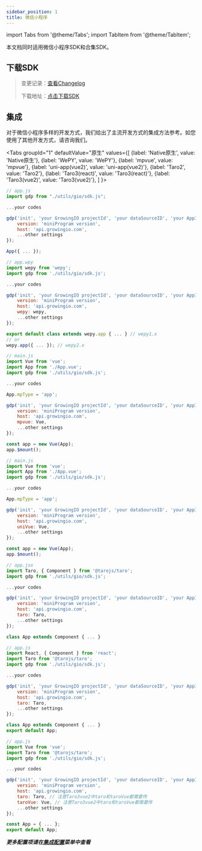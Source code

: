 ```yaml
---
sidebar_position: 1
title: 微信小程序
---
```


import Tabs from '@theme/Tabs';
import TabItem from '@theme/TabItem';

本文档同时适用微信小程序SDK和合集SDK。

## 下载SDK
> 变更记录：[查看Changelog](https://assets.giocdn.com/sdk/cdp/3.0/gio-minp.js)
>
> 下载地址：[点击下载SDK](https://assets.giocdn.com/sdk/cdp/3.0/gio-minp.js)

## 集成

对于微信小程序多样的开发方式，我们给出了主流开发方式的集成方法参考。如您使用了其他开发方式，请咨询我们。

<Tabs
  groupId="1"
  defaultValue="原生"
  values={[
    {label: 'Native原生', value: 'Native原生'},
    {label: 'WePY', value: 'WePY'},
    {label: 'mpvue', value: 'mpvue'},
    {label: 'uni-app(vue2)', value: 'uni-app(vue2)'},
    {label: 'Taro2', value: 'Taro2'},
    {label: 'Taro3(react)', value: 'Taro3(react)'},
    {label: 'Taro3(vue2)', value: 'Taro3(vue2)'},
  ]
}>
  <TabItem value="Native原生">

```js
// app.js
import gdp from "./utils/gio/sdk.js";

...your codes

gdp('init', 'your GrowingIO projectId', 'your dataSourceID', 'your AppId', {
    version: 'miniProgram version',
    host: 'api.growingio.com',
    ...other settings
});

App({ ... });
```
  </TabItem>
  <TabItem value="WePY">

```js
// app.wpy
import wepy from 'wepy';
import gdp from './utils/gio/sdk.js';

...your codes

gdp('init', 'your GrowingIO projectId', 'your dataSourceID', 'your AppId', {
    version: 'miniProgram version',
    host: 'api.growingio.com',
    wepy: wepy,
    ...other settings
});

export default class extends wepy.app { ... } // wepy1.x
// or
wepy.app({ ... }); // wepy2.x
```
  </TabItem>
  <TabItem value="mpvue">

```js
// main.js
import Vue from 'vue';
import App from './App.vue';
import gdp from './utils/gio/sdk.js';

...your codes

App.mpType = 'app';

gdp('init', 'your GrowingIO projectId', 'your dataSourceID', 'your AppId', {
    version: 'miniProgram version',
    host: 'api.growingio.com',
    mpvue: Vue,
    ...other settings
});

const app = new Vue(App);
app.$mount();
```
  </TabItem>
  <TabItem value="uni-app(vue2)">

```js
// main.js
import Vue from 'vue';
import App from './App.vue';
import gdp from './utils/gio/sdk.js';

...your codes

App.mpType = 'app';

gdp('init', 'your GrowingIO projectId', 'your dataSourceID', 'your AppId', {
    version: 'miniProgram version',
    host: 'api.growingio.com',
    uniVue: Vue,
    ...other settings
});

const app = new Vue(App);
app.$mount();
```
  </TabItem>
  <TabItem value="Taro2">

```js
// app.jsx
import Taro, { Component } from '@tarojs/taro';
import gdp from './utils/gio/sdk.js';

...your codes

gdp('init', 'your GrowingIO projectId', 'your dataSourceID', 'your AppId', {
    version: 'miniProgram version',
    host: 'api.growingio.com',
    taro: Taro,
    ...other settings
});

class App extends Component { ... }
```
  </TabItem>
  <TabItem value="Taro3(react)">

```js
// app.js
import React, { Component } from 'react';
import Taro from '@tarojs/taro';
import gdp from './utils/gio/sdk.js';

...your codes

gdp('init', 'your GrowingIO projectId', 'your dataSourceID', 'your AppId', {
    version: 'miniProgram version',
    host: 'api.growingio.com',
    taro: Taro,
    ...other settings
});

class App extends Component { ... }
export default App;
```
  </TabItem>
  <TabItem value="Taro3(vue2)">

```js
// app.js
import Vue from 'vue';
import Taro from '@tarojs/taro';
import gdp from './utils/gio/sdk.js';

...your codes

gdp('init', 'your GrowingIO projectId', 'your dataSourceID', 'your AppId', {
    version: 'miniProgram version',
    host: 'api.growingio.com',
    taro: Taro, // 注意Taro3vue2中taro和taroVue都需要传
    taroVue: Vue, // 注意Taro3vue2中taro和taroVue都需要传
    ...other settings
});

const App = { ... };
export default App;

```
  </TabItem>
</Tabs>

***更多配置项请在[集成配置](/docs/miniprogranm/3.5/initSettings)菜单中查看***


